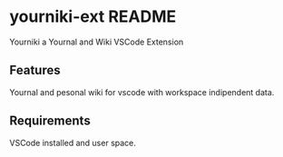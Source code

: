 # yourniki-ext README

Yourniki a Yournal and Wiki VSCode Extension

## Features

Yournal and pesonal wiki for vscode with workspace indipendent data.

## Requirements

VSCode installed and user space.